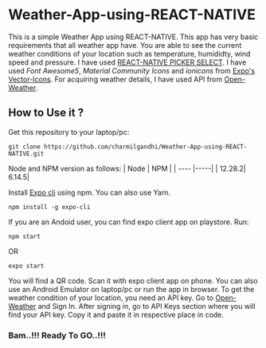 # Weather-App-using-REACT-NATIVE
This is a simple Weather App using REACT-NATIVE. This app has very basic requirements that all weather app have. You are able to see the current weather conditions of your location such as temperature, humididty, wind speed and pressure.
I have used [REACT-NATIVE PICKER SELECT](https://reactnative.dev/docs/picker). I have used *Font Awesome5*, *Material Community Icons* and *ionicons* from [Expo's Vector-Icons](https://docs.expo.io/guides/icons/). For acquiring weather details, I have used API from [Open-Weather](https://openweathermap.org/api).

## How to Use it ?
Get this repository to your laptop/pc: 
```
git clone https://github.com/charmilgandhi/Weather-App-using-REACT-NATIVE.git
```
Node and NPM version as follows: 
| Node | NPM |
| ---- |-----|
| 12.28.2| 6.14.5| 

Install [Expo cli](https://docs.expo.io/workflow/expo-cli/) using npm. You can also use Yarn.
```
npm install -g expo-cli
```
If you are an Andoid user, you can find expo client app on playstore. Run: 
```
npm start
```
OR
```
expo start
```
You will find a QR code. Scan it with expo client app on phone. You can also use an Android Emulator on laptop/pc or run the app in browser.
To get the weather condition of your location, you need an API key. Go to [Open-Weather](https://openweathermap.org/api) and Sign In. After signing in, go to API Keys section where you will find your API key. Copy it and paste it in respective place in code.

### Bam..!!! Ready To GO..!!!


